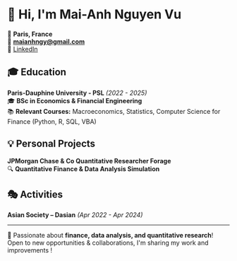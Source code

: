 # 👋 Hi, I'm Mai-Anh Nguyen Vu

📍 **Paris, France**  
📧 **maianhngy@gmail.com**  
💼 [LinkedIn](https://www.linkedin.com/in/mai-anh-nguyen-vu-4042562a0/)

## 🎓 Education  
**Paris-Dauphine University - PSL** *(2022 - 2025)*  
🎓 **BSc in Economics & Financial Engineering**<br>
📚 **Relevant Courses:** Macroeconomics, Statistics, Computer Science for Finance (Python, R, SQL, VBA)

## 💡 Personal Projects  
**JPMorgan Chase & Co Quantitative Researcher Forage**  
🔍 **Quantitative Finance & Data Analysis Simulation**  

## 🎭 Activities  
**Asian Society – Dasian** *(Apr 2022 - Apr 2024)*  

---  
🚀 Passionate about **finance, data analysis, and quantitative research**! Open to new opportunities & collaborations, I'm sharing my work and improvements !

<!--
**maianhngy/maianhngy** is a ✨ _special_ ✨ repository because its `README.md` (this file) appears on your GitHub profile.

Here are some ideas to get you started:

- 🔭 I’m currently working on ...
- 🌱 I’m currently learning ...
- 👯 I’m looking to collaborate on ...
- 🤔 I’m looking for help with ...
- 💬 Ask me about ...
- 📫 How to reach me: ...
- 😄 Pronouns: ...
- ⚡ Fun fact: ...
-->
